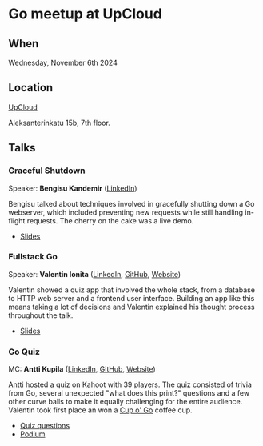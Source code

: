 # Go meetup at UpCloud

## When

Wednesday, November 6th 2024

## Location

[UpCloud](https://upcloud.com/)

Aleksanterinkatu 15b, 7th floor.

## Talks

### Graceful Shutdown

Speaker: **Bengisu Kandemir** ([LinkedIn](https://www.linkedin.com/in/bengisukandemir))

Bengisu talked about techniques involved in gracefully shutting down a Go
webserver, which included preventing new requests while still handling
in-flight requests. The cherry on the cake was a live demo.

- [Slides](./graceful-shutdown.pdf)

### Fullstack Go

Speaker: **Valentin Ionita** ([LinkedIn](https://www.linkedin.com/in/valentin-ionita), [GitHub](https://github.com/vanntile), [Website](https://vanntile.com))

Valentin showed a quiz app that involved the whole stack, from a database to
HTTP web server and a frontend user interface. Building an app like this means
taking a lot of decisions and Valentin explained his thought process throughout
the talk.

- [Slides](./fullstack-go.pdf)

### Go Quiz

MC: **Antti Kupila** ([LinkedIn](https://www.linkedin.com/in/anttikupila/), [GitHub](https://github.com/akupila), [Website](https://anttikupila.com))

Antti hosted a quiz on Kahoot with 39 players. The quiz consisted of trivia
from Go, several unexpected "what does this print?" questions and a few other
curve balls to make it equally challenging for the entire audience. Valentin
took first place an won a [Cup o' Go](https://cupogo.dev/) coffee cup.

- [Quiz questions](./quiz.md)
- [Podium](https://create.kahoot.it/podium/live-game/351693fd-1244-4672-8a75-010b253a5add/1730916106187)
